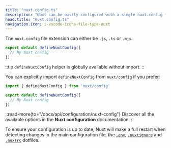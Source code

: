 ```yaml
---
title: "nuxt.config.ts"
description: "Nuxt can be easily configured with a single nuxt.config file."
head.title: "nuxt.config.ts"
navigation.icon: i-vscode-icons-file-type-nuxt
---
```


The `nuxt.config` file extension can either be `.js`, `.ts` or `.mjs`.

```ts twoslash [nuxt.config.ts]
export default defineNuxtConfig({
  // My Nuxt config
})
```

::tip
`defineNuxtConfig` helper is globally available without import.
::

You can explicitly import `defineNuxtConfig` from `nuxt/config` if you prefer:

```ts twoslash [nuxt.config.ts]
import { defineNuxtConfig } from 'nuxt/config'

export default defineNuxtConfig({
  // My Nuxt config
})
```

::read-more{to="/docs/api/configuration/nuxt-config"}
Discover all the available options in the **Nuxt configuration** documentation.
::

To ensure your configuration is up to date, Nuxt will make a full restart when detecting changes in the main configuration file, the [`.env`](/docs/4.x/guide/directory-structure/env), [`.nuxtignore`](/docs/4.x/guide/directory-structure/nuxtignore) and [`.nuxtrc`](/docs/4.x/guide/directory-structure/nuxtrc) dotfiles.
